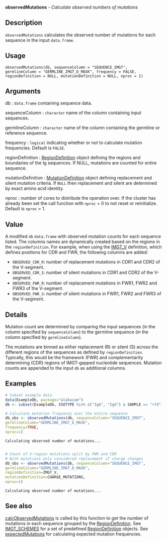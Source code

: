 





**observedMutations** - *Calculate observed numbers of mutations*

Description
--------------------

`observedMutations` calculates the observed number of mutations for each 
sequence in the input `data.frame`.


Usage
--------------------
```
observedMutations(db, sequenceColumn = "SEQUENCE_IMGT",
germlineColumn = "GERMLINE_IMGT_D_MASK", frequency = FALSE,
regionDefinition = NULL, mutationDefinition = NULL, nproc = 1)
```

Arguments
-------------------

db
:   `data.frame` containing sequence data.

sequenceColumn
:   `character` name of the column containing input 
sequences.

germlineColumn
:   `character` name of the column containing 
the germline or reference sequence.

frequency
:   `logical` indicating whether or not to calculate
mutation frequencies. Default is `FALSE`.

regionDefinition
:   [RegionDefinition](RegionDefinition-class.md) object defining the regions
and boundaries of the Ig sequences. If NULL, mutations 
are counted for entire sequence.

mutationDefinition
:   [MutationDefinition](MutationDefinition-class.md) object defining replacement
and silent mutation criteria. If `NULL` then 
replacement and silent are determined by exact 
amino acid identity.

nproc
:   number of cores to distribute the operation over. If the 
cluster has already been set the call function with 
`nproc` = 0 to not reset or reinitialize. Default is 
`nproc` = 1.




Value
-------------------

A modified `db` `data.frame` with observed mutation counts for each 
sequence listed. The columns names are dynamically created based on the
regions in the `regionDefinition`. For example, when using the
[IMGT_V](IMGT_SCHEMES.md) definition, which defines positions for CDR and
FWR, the following columns are added:

+ `OBSERVED_CDR_R`:  number of replacement mutations in CDR1 and 
CDR2 of the V-segment.
+ `OBSERVED_CDR_S`:  number of silent mutations in CDR1 and CDR2 
of the V-segment.
+ `OBSERVED_FWR_R`:  number of replacement mutations in FWR1, 
FWR2 and FWR3 of the V-segment.
+ `OBSERVED_FWR_S`:  number of silent mutations in FWR1, FWR2 and
FWR3 of the V-segment.



Details
-------------------

Mutation count are determined by comparing the input sequences (in the column specified 
by `sequenceColumn`) to the germline sequence (in the column specified by 
`germlineColumn`). 

The mutations are binned as either replacement (R) or silent (S) across the different 
regions of the sequences as defined by `regionDefinition`. Typically, this would 
be the framework (FWR) and complementarity determining (CDR) regions of IMGT-gapped 
nucleotide sequences. Mutation counts are appended to the input `db` as 
additional columns.



Examples
-------------------

```R
# Subset example data
data(ExampleDb, package="alakazam")
db <- subset(ExampleDb, ISOTYPE %in% c("IgA", "IgG") & SAMPLE == "+7d")

# Calculate mutation frequency over the entire sequence
db_obs <- observedMutations(db, sequenceColumn="SEQUENCE_IMGT",
germlineColumn="GERMLINE_IMGT_D_MASK",
frequency=TRUE,
nproc=1)

```


```
Calculating observed number of mutations...

```


```R

# Count of V-region mutations split by FWR and CDR
# With mutations only considered replacement if charge changes
db_obs <- observedMutations(db, sequenceColumn="SEQUENCE_IMGT",
germlineColumn="GERMLINE_IMGT_D_MASK",
regionDefinition=IMGT_V,
mutationDefinition=CHARGE_MUTATIONS,
nproc=1)
```


```
Calculating observed number of mutations...

```



See also
-------------------

[calcObservedMutations](calcObservedMutations.md) is called by this function to get the number of mutations 
in each sequence grouped by the [RegionDefinition](RegionDefinition-class.md). 
See [IMGT_SCHEMES](IMGT_SCHEMES.md) for a set of predefined [RegionDefinition](RegionDefinition-class.md) objects.
See [expectedMutations](expectedMutations.md) for calculating expected mutation frequencies.



